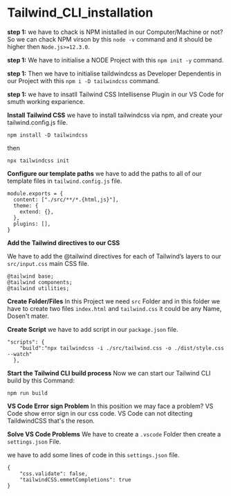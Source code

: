 # Tailwind_CLI_installation

**step 1:**
we have to chack is NPM inistalled in our Computer/Machine or not?
So we can chack NPM virson by this `node -v` command and it should be higher then `Node.js>=12.3.0`.

**step 1:**
We have to initialise a NODE Project with this `npm init -y` command.


**step 1:**
Then we have to initialise taildwindcss as Developer Dependentis in our Project with this `npm i -D tailwindcss` command.

**step 1:**
we have to insatll Tailwind CSS Intellisense Plugin in our VS Code for smuth working exparience.

**Install Tailwind CSS**
we have to install tailwindcss via npm, and create your tailwind.config.js file.
```
npm install -D tailwindcss
```
then
```
npx tailwindcss init
```
**Configure our template paths**
we have to add the paths to all of our template files in `tailwind.config.js` file.
```
module.exports = {
  content: ["./src/**/*.{html,js}"],
  theme: {
    extend: {},
  },
  plugins: [],
}
```
**Add the Tailwind directives to our CSS**

We have to add the @tailwind directives for each of Tailwind’s layers to our `src/input.css` main CSS file.
```
@tailwind base;
@tailwind components;
@tailwind utilities;
```
**Create Folder/Files**
In this Project we need `src` Folder and in this folder we have to create two files `index.html` and `tailwind.css` it could be any Name, Dosen't mater.

**Create Script**
we have to add script in our `package.json` file.
```
"scripts": {
    "build":"npx tailwindcss -i ./src/tailwind.css -o ./dist/style.css --watch"
  },
  ```

**Start the Tailwind CLI build process**
Now we can start our Tailwind CLI build by this Command: 
```
npm run build
```

**VS Code Error sign Problem**
In this position we may face a problem? VS Code show error sign in our css code.
VS Code can not ditecting TaildwindCSS that's the reson.

**Solve VS Code Problems**
We have to create a `.vscode` Folder then create a `settings.json` File.

we have to add some lines of code in this `settings.json` file.
```
{
    "css.validate": false,
    "tailwindCSS.emmetCompletions": true
}
```

